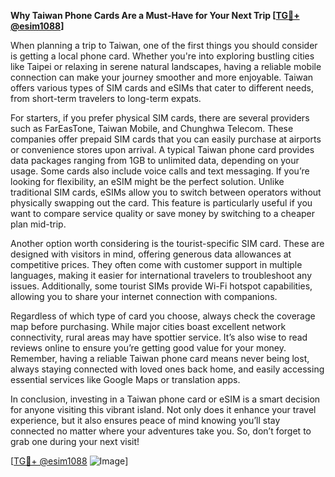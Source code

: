 **Why Taiwan Phone Cards Are a Must-Have for Your Next Trip [[TG💪+ @esim1088](https://t.me/s/esim1088)]**

When planning a trip to Taiwan, one of the first things you should consider is getting a local phone card. Whether you're into exploring bustling cities like Taipei or relaxing in serene natural landscapes, having a reliable mobile connection can make your journey smoother and more enjoyable. Taiwan offers various types of SIM cards and eSIMs that cater to different needs, from short-term travelers to long-term expats.

For starters, if you prefer physical SIM cards, there are several providers such as FarEasTone, Taiwan Mobile, and Chunghwa Telecom. These companies offer prepaid SIM cards that you can easily purchase at airports or convenience stores upon arrival. A typical Taiwan phone card provides data packages ranging from 1GB to unlimited data, depending on your usage. Some cards also include voice calls and text messaging. If you’re looking for flexibility, an eSIM might be the perfect solution. Unlike traditional SIM cards, eSIMs allow you to switch between operators without physically swapping out the card. This feature is particularly useful if you want to compare service quality or save money by switching to a cheaper plan mid-trip.

Another option worth considering is the tourist-specific SIM card. These are designed with visitors in mind, offering generous data allowances at competitive prices. They often come with customer support in multiple languages, making it easier for international travelers to troubleshoot any issues. Additionally, some tourist SIMs provide Wi-Fi hotspot capabilities, allowing you to share your internet connection with companions.

Regardless of which type of card you choose, always check the coverage map before purchasing. While major cities boast excellent network connectivity, rural areas may have spottier service. It’s also wise to read reviews online to ensure you’re getting good value for your money. Remember, having a reliable Taiwan phone card means never being lost, always staying connected with loved ones back home, and easily accessing essential services like Google Maps or translation apps.

In conclusion, investing in a Taiwan phone card or eSIM is a smart decision for anyone visiting this vibrant island. Not only does it enhance your travel experience, but it also ensures peace of mind knowing you’ll stay connected no matter where your adventures take you. So, don’t forget to grab one during your next visit!

[[TG💪+ @esim1088](https://t.me/s/esim1088) ![Image](https://i.postimg.cc/Y0z9fWf4/image.png)]